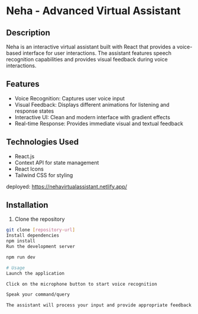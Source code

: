 # Neha - Advanced Virtual Assistant

## Description
Neha is an interactive virtual assistant built with React that provides a voice-based interface for user interactions. The assistant features speech recognition capabilities and provides visual feedback during voice interactions.

## Features
- Voice Recognition: Captures user voice input
- Visual Feedback: Displays different animations for listening and response states
- Interactive UI: Clean and modern interface with gradient effects
- Real-time Response: Provides immediate visual and textual feedback

## Technologies Used
- React.js
- Context API for state management
- React Icons
- Tailwind CSS for styling



 deployed: https://nehavirtualassistant.netlify.app/

## Installation
1. Clone the repository
```bash
git clone [repository-url]
Install dependencies
npm install
Run the development server

npm run dev

# Usage
Launch the application

Click on the microphone button to start voice recognition

Speak your command/query

The assistant will process your input and provide appropriate feedback
